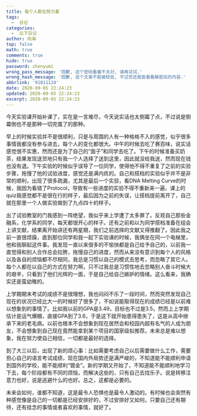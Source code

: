```yaml
---
title: 每个人都在努力着
tags:
  -  日记
categories:
  -  云下日记
author: 向海
top: false
math: true
comments: true
hide: true
password: zhenyumi
wrong_pass_message: '抱歉, 这个密码看着不太对, 请再试试.'
wrong_hash_message: '抱歉, 这个文章不能被校验, 不过您还是能看看解密后的内容.'
abbrlink: '91011124'
date: 2020-09-05 22:24:23
updated: 2020-09-05 22:24:23
excerpt: 2020-09-05 22:24:23
---
```


今天实验课开始补课了，实在是一言难尽，今天说实话也太倒霉了点，不过说是倒霉倒也不是那种一切完蛋了的那种。

早上的时候实验并不是很顺利，只是与周围的人有一种格格不入的感觉，似乎很多事情我都没有参与进去，每个人的变化都很大。中午的时候去吃了赛百味，说实话感觉很不实惠，然而还是为了自己的“面子”和同学去吃了。下午的时候准备买奶茶，结果发现送货地只有我一个人选择了送到这里，因此就没给我送，然而现在钱也没有退。下午实验的时候似乎误导了一位同学，使得他不得不重复了之前的实验步骤，拖慢了他的试验进度，感觉还是满内疚的。自己和搭档的实验似乎并不是非常的顺利，出现了很多疏漏，尤其是最后一个实验，看DNA Melting Curve的时候，我因为看错了Protocol，导致有一些进度的实验不得不重新来一遍，课上的quiz我感觉都不是很在行的样子，最后因为之前的失误，让搭档提前离开了，自己就在那里一个人做实验做到了九点四十的样子。

出了试验教室的门我感到一阵绝望，我似乎来上学遭了太多罪了。反观自己那些金融系，化学系的同学，每天都很开心的样子。还有之前和以为同学搭档准备在组会上讲文献，结果离开始讲还有两星期，我们之前选择的文献又得推翻了。因此我之前一直很烦躁，直到那位同学和我一起下实验课的时候，我俩坐在同一个电梯里，他和我聊起这件事。我发现一直以来很多的不愉快都是自己给予自己的，以前我一直觉得和别人合作总会拉胯，拖慢自己的进度，然而从来没有意识到每个人的风格以及各自的烦恼都不尽相同，我总是习惯以自己的模式去思考，而忽略了其它人。每个人都在以自己的方式在努力啊，只不过我总是习惯性地去忽略别人奋斗时候大的艰辛，只看到了他们光辉的一面，于是自己给自己嫉妒的情绪。这么看来，我确实还是蛮幼稚的。

上学期期末考试的成绩不是很理想，我也闷闷不乐了一段时间，然而突然发现自己现在的状况已经比大一的时候好了很多了，不如说能取得现在的成绩已经是以前难以想象到的事情了。比如我以前的GPA是3.49，目标也不过是3.5，然而上上学期估计是运气爆棚，直接GPA到了3.6，于是这下就开始患得患失了，这是从高中继承下来的老毛病。以前也根本不会想象到现在居然会和校园内超有名气的人成为朋友，不会想象到自己现在竟然能拿到某个项目的国家级拟推荐。未来总是难以想象，我在努力使自己相信，一切都是最好的选择。

到了大三以后，出现了新的烦心事：比如需要考虑自己以后需要做什么工作，需要担心自己的语言考试成绩，现在国内外局势还是满严峻的，不知道能不能顺利申请到国外的学校，能不能顺利“镀金”。新的学期又开始了，不知道能不能顺利地学习下去，每个阶段都有不同的烦恼，而解决这些的，只有自己去找乐子。说是转移注意力也好，说是逃避什么的也好。总之，这都是必要的。

未来会如何，谁都不知道，这是最令人恐惧也是最令人激动的。有时候也会突然有种感觉像是自己的一切都是已经安排好的，不过安排好又如何。只要自己还有期待，还有挂念的事情或者喜欢的事情，就好了。